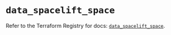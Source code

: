 # `data_spacelift_space`

Refer to the Terraform Registry for docs: [`data_spacelift_space`](https://registry.terraform.io/providers/spacelift-io/spacelift/1.27.0/docs/data-sources/space).

